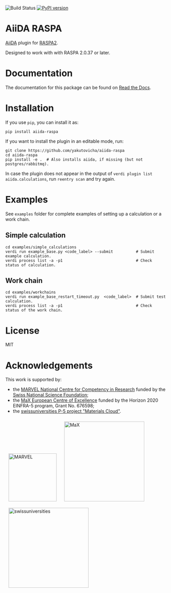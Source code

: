![Build Status](https://github.com/lsmo-epfl/aiida-raspa/actions/workflows/ci.yml/badge.svg)
[![PyPI version](https://badge.fury.io/py/aiida-raspa.svg)](https://badge.fury.io/py/aiida-raspa)

# AiiDA RASPA
[AiiDA](http://www.aiida.net/) plugin for [RASPA2](https://github.com/iRASPA/RASPA2).

Designed to work with with RASPA 2.0.37 or later.

# Documentation
The documentation for this package can be found on [Read the Docs](https://aiida-raspa.readthedocs.io/en/latest/).

# Installation
If you use ``pip``, you can install it as:
```
pip install aiida-raspa
```

If you want to install the plugin in an editable mode, run:
```
git clone https://github.com/yakutovicha/aiida-raspa
cd aiida-raspa
pip install -e .  # Also installs aiida, if missing (but not postgres/rabbitmq).
```

In case the plugin does not appear in the output of `verdi plugin list aiida.calculations`,
run `reentry scan` and try again.


# Examples
See `examples` folder for complete examples of setting up a calculation or a work chain.

## Simple calculation
```shell
cd examples/simple_calculations
verdi run example_base.py <code_label> --submit          # Submit example calculation.
verdi process list -a -p1                                # Check status of calculation.
```

## Work chain
```shell
cd examples/workchains
verdi run example_base_restart_timeout.py  <code_label>  # Submit test calculation.
verdi process list -a -p1                                # Check status of the work chain.
```


# License
MIT


# Acknowledgements
This work is supported by:
* the [MARVEL National Centre for Competency in Research](http://nccr-marvel.ch) funded by the [Swiss National Science Foundation](http://www.snf.ch/en);
* the [MaX European Centre of Excellence](http://www.max-centre.eu/) funded by the Horizon 2020 EINFRA-5 program, Grant No. 676598;
* the [swissuniversities P-5 project "Materials Cloud"](https://www.materialscloud.org/swissuniversities).

<img src="miscellaneous/logos/MARVEL.png" alt="MARVEL" style="padding:10px;" width="150"/>
<img src="miscellaneous/logos/MaX.png" alt="MaX" style="padding:10px;" width="250"/>
<img src="miscellaneous/logos/swissuniversities.png" alt="swissuniversities" style="padding:10px;" width="250"/>
